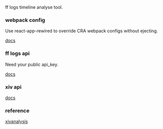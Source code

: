 ff logs timeline analyse tool.

### webpack config

Use react-app-rewired to override CRA webpack configs without ejecting.

[docs](https://github.com/arackaf/customize-cra/blob/master/api.md)

### ff logs api

Need your public api_key.

[docs](https://www.fflogs.com/v1/docs)

### xiv api

[docs](https://xivapi.com/docs)

### reference

[xivanalysis](https://github.com/xivanalysis/xivanalysis)